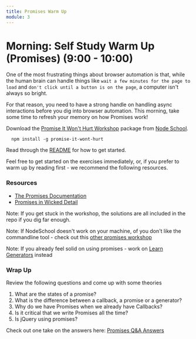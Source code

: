 ```yaml
---
title: Promises Warm Up
module: 3
---
```


# Morning: Self Study Warm Up (Promises) (9:00 - 10:00)

One of the most frustrating things about browser automation is that, while the human brain can handle things like `wait a few minutes for the page to load` and `don't click until a button is on the page`, a computer isn't always so bright.

For that reason, you need to have a strong handle on handling async interactions before you dig into browser automation. This morning, take some time to refresh your memory on how Promises work!

Download the [Promise It Won't Hurt Workshop](https://github.com/stevekane/promise-it-wont-hurt) package from [Node School](https://nodeschool.io/).

```
  npm install -g promise-it-wont-hurt
```

Read through the [README](https://github.com/stevekane/promise-it-wont-hurt) for how to get started.

Feel free to get started on the exercises immediately, or, if you prefer to warm up by reading first - we recommend the following resources.

### Resources

- [The Promises Documentation](https://developer.mozilla.org/en-US/docs/Web/JavaScript/Reference/Global_Objects/Promise)
- [Promises in Wicked Detail](http://www.mattgreer.org/articles/promises-in-wicked-detail/)

Note: If you get stuck in the workshop, the solutions are all included in the repo if you dig far enough.

Note: If NodeSchool doesn't work on your machine, of you don't like the commandline tool - check out this [other promises workshop](https://github.com/asakusuma/promise-workshop)

Note: If you already feel solid on using promises - work on [Learn Generators](https://github.com/isRuslan/learn-generators) instead

### Wrap Up

Review the following questions and come up with some theories

1. What are the states of a promise?
2. What is the difference between a callback, a promise or a generator?
3. Why do we have Promises when we already have Callbacks?
4. Is it critical that we write Promises all the time?
5. Is jQuery using promises?

Check out one take on the answers here: [Promises Q&A Answers](https://gist.github.com/rrgayhart/11596a68977d154d4735538b5e985edc)